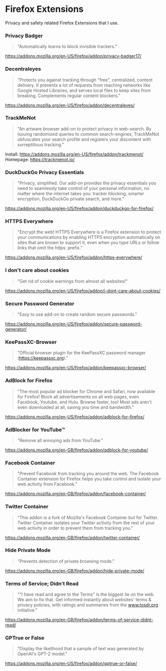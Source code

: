 # Firefox Extensions

Privacy and safety related Firefox Extensions that I use.


### Privacy Badger
> "Automatically learns to block invisible trackers."

https://addons.mozilla.org/en-US/firefox/addon/privacy-badger17/


### Decentraleyes
> "Protects you against tracking through "free", centralized, content delivery. It prevents a lot of requests from reaching networks like Google Hosted Libraries, and serves local files to keep sites from breaking. Complements regular content blockers."

https://addons.mozilla.org/en-US/firefox/addon/decentraleyes/


### TrackMeNot
> "An artware browser add-on to protect privacy in web-search. By issuing randomized queries to common search-engines, TrackMeNot obfuscates your search profile and registers your discontent with surreptitious tracking."

Install: https://addons.mozilla.org/en-US/firefox/addon/trackmenot/</br>
Homepage: https://trackmenot.io/


### DuckDuckGo Privacy Essentials
> "Privacy, simplified. Our add-on provides the privacy essentials you need to seamlessly take control of your personal information, no matter where the internet takes you: tracker blocking, smarter encryption, DuckDuckGo private search, and more."

https://addons.mozilla.org/en-US/firefox/addon/duckduckgo-for-firefox/


### HTTPS Everywhere
> "Encrypt the web! HTTPS Everywhere is a Firefox extension to protect your communications by enabling HTTPS encryption automatically on sites that are known to support it, even when you type URLs or follow links that omit the https: prefix."

https://addons.mozilla.org/en-US/firefox/addon/https-everywhere/


### I don't care about cookies
> "Get rid of cookie warnings from almost all websites!"

https://addons.mozilla.org/en-US/firefox/addon/i-dont-care-about-cookies/


### Secure Password Generator
> "Easy to use add-on to create random secure passwords."

https://addons.mozilla.org/en-US/firefox/addon/secure-password-generator/


### KeePassXC-Browser
> "Official browser plugin for the KeePassXC password manager (https://keepassxc.org)."

https://addons.mozilla.org/en-US/firefox/addon/keepassxc-browser/


### AdBlock for Firefox
> "The most popular ad blocker for Chrome and Safari, now available for Firefox! Block all advertisements on all web pages, even Facebook, Youtube, and Hulu. Browse faster, too! Most ads aren't even downloaded at all, saving you time and bandwidth."

https://addons.mozilla.org/en-US/firefox/addon/adblock-for-firefox/


### AdBlocker for YouTube™
> "Remove all annoying ads from YouTube."

https://addons.mozilla.org/en-GB/firefox/addon/adblock-for-youtube/


### Facebook Container
> "Prevent Facebook from tracking you around the web. The Facebook Container extension for Firefox helps you take control and isolate your web activity from Facebook."

https://addons.mozilla.org/en-GB/firefox/addon/facebook-container/


### Twitter Container
> "This addon is a fork of Mozilla's Facebook Container but for Twitter. Twitter Container isolates your Twitter activity from the rest of your web activity in order to prevent them from tracking you."

https://addons.mozilla.org/en-GB/firefox/addon/twitter-container/


### Hide Private Mode
> "Prevents detection of private browsing mode."

https://addons.mozilla.org/en-GB/firefox/addon/hide-private-mode/


### Terms of Service; Didn’t Read
> "“I have read and agree to the Terms” is the biggest lie on the web. We aim to fix that. Get informed instantly about websites' terms & privacy policies, with ratings and summaries from the www.tosdr.org initiative."

https://addons.mozilla.org/en-GB/firefox/addon/terms-of-service-didnt-read/


### GPTrue or False
> "Display the likelihood that a sample of text was generated by OpenAI's GPT-2 model."

https://addons.mozilla.org/en-US/firefox/addon/gptrue-or-false/



